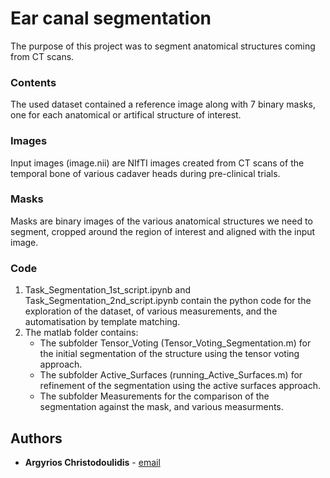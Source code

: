 # Ear canal segmentation

The purpose of this project was to segment anatomical structures coming from CT scans.

### Contents

The used dataset contained a reference image along with 7 binary masks, one for each anatomical or artifical structure of interest. 

### Images

Input images (image.nii) are NIfTI images created from CT scans of the temporal bone of various cadaver heads during pre-clinical trials.

### Masks

Masks are binary images of the various anatomical structures we need to segment, cropped around the region of interest and aligned with the input image.

### Code

<ol>
<li> Task_Segmentation_1st_script.ipynb and Task_Segmentation_2nd_script.ipynb contain the python code for the exploration of the dataset, of various measurements, and the automatisation by template matching. </li>

<li>
The matlab folder contains:
<ul>
    <li> The subfolder Tensor_Voting (Tensor_Voting_Segmentation.m) for the initial segmentation of the structure using the tensor voting approach. </li>
    <li> The subfolder Active_Surfaces (running_Active_Surfaces.m) for refinement of the segmentation using the active surfaces approach. </li>
    <li> The subfolder Measurements for the comparison of the segmentation against the mask, and various measurments. </li>
</ul>
</li>
</ol>

## Authors

* **Argyrios Christodoulidis** - [email](mailto:argyrios.christodoulidis@gmail.com)
